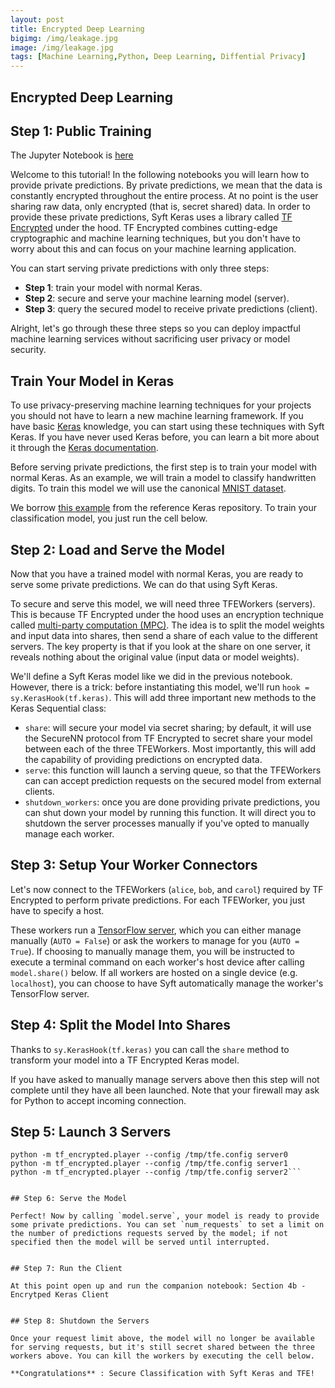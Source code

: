 ```yaml
---
layout: post
title: Encrypted Deep Learning
bigimg: /img/leakage.jpg
image: /img/leakage.jpg
tags: [Machine Learning,Python, Deep Learning, Diffential Privacy]
---
```



## Encrypted Deep Learning


## Step 1: Public Training

The Jupyter Notebook is [here](https://nbviewer.jupyter.org/github/Pyligent/encrypted-deep-learning/blob/master/Encrypted%20Deep%20Learning%20in%20Keras.ipynb)

Welcome to this tutorial! In the following notebooks you will learn how to provide private predictions. By private predictions, we mean that the data is constantly encrypted throughout the entire process. At no point is the user sharing raw data, only encrypted (that is, secret shared) data. In order to provide these private predictions, Syft Keras uses a library called [TF Encrypted](https://github.com/tf-encrypted/tf-encrypted) under the hood. TF Encrypted combines cutting-edge cryptographic and machine learning techniques, but you don't have to worry about this and can focus on your machine learning application.

You can start serving private predictions with only three steps:
- **Step 1**: train your model with normal Keras.
- **Step 2**: secure and serve your machine learning model (server).
- **Step 3**: query the secured model to receive private predictions (client). 

Alright, let's go through these three steps so you can deploy impactful machine learning services without sacrificing user privacy or model security.


## Train Your Model in Keras

To use privacy-preserving machine learning techniques for your projects you should not have to learn a new machine learning framework. If you have basic [Keras](https://keras.io/) knowledge, you can start using these techniques with Syft Keras. If you have never used Keras before, you can learn a bit more about it through the [Keras documentation](https://keras.io). 

Before serving private predictions, the first step is to train your model with normal Keras. As an example, we will train a model to classify handwritten digits. To train this model we will use the canonical [MNIST dataset](http://yann.lecun.com/exdb/mnist/).

We borrow [this example](https://github.com/keras-team/keras/blob/master/examples/mnist_cnn.py) from the reference Keras repository.  To train your classification model, you just run the cell below.


## Step 2: Load and Serve the Model
Now that you have a trained model with normal Keras, you are ready to serve some private predictions. We can do that using Syft Keras.

To secure and serve this model, we will need three TFEWorkers (servers). This is because TF Encrypted under the hood uses an encryption technique called [multi-party computation (MPC)](https://en.wikipedia.org/wiki/Secure_multi-party_computation). The idea is to split the model weights and input data into shares, then send a share of each value to the different servers. The key property is that if you look at the share on one server, it reveals nothing about the original value (input data or model weights).

We'll define a Syft Keras model like we did in the previous notebook. However, there is a trick: before instantiating this model, we'll run `hook = sy.KerasHook(tf.keras)`. This will add three important new methods to the Keras Sequential class:
 - `share`: will secure your model via secret sharing; by default, it will use the SecureNN protocol from TF Encrypted to secret share your model between each of the three TFEWorkers. Most importantly, this will add the capability of providing predictions on encrypted data.
 - `serve`: this function will launch a serving queue, so that the TFEWorkers can can accept prediction requests on the secured model from external clients.
 - `shutdown_workers`: once you are done providing private predictions, you can shut down your model by running this function. It will direct you to shutdown the server processes manually if you've opted to manually manage each worker.
 
 ## Step 3: Setup Your Worker Connectors

Let's now connect to the TFEWorkers (`alice`, `bob`, and `carol`) required by TF Encrypted to perform private predictions. For each TFEWorker, you just have to specify a host.

These workers run a [TensorFlow server](https://www.tensorflow.org/api_docs/python/tf/distribute/Server), which you can either manage manually (`AUTO = False`) or ask the workers to manage for you (`AUTO = True`). If choosing to manually manage them, you will be instructed to execute a terminal command on each worker's host device after calling `model.share()` below.  If all workers are hosted on a single device (e.g. `localhost`), you can choose to have Syft automatically manage the worker's TensorFlow server.


## Step 4: Split the Model Into Shares

Thanks to `sy.KerasHook(tf.keras)` you can call the `share` method to transform your model into a TF Encrypted Keras model.

If you have asked to manually manage servers above then this step will not complete until they have all been launched. Note that your firewall may ask for Python to accept incoming connection.

## Step 5: Launch 3 Servers

```
python -m tf_encrypted.player --config /tmp/tfe.config server0
python -m tf_encrypted.player --config /tmp/tfe.config server1
python -m tf_encrypted.player --config /tmp/tfe.config server2```


## Step 6: Serve the Model

Perfect! Now by calling `model.serve`, your model is ready to provide some private predictions. You can set `num_requests` to set a limit on the number of predictions requests served by the model; if not specified then the model will be served until interrupted.


## Step 7: Run the Client

At this point open up and run the companion notebook: Section 4b - Encrytped Keras Client


## Step 8: Shutdown the Servers

Once your request limit above, the model will no longer be available for serving requests, but it's still secret shared between the three workers above. You can kill the workers by executing the cell below.

**Congratulations** : Secure Classification with Syft Keras and TFE!

